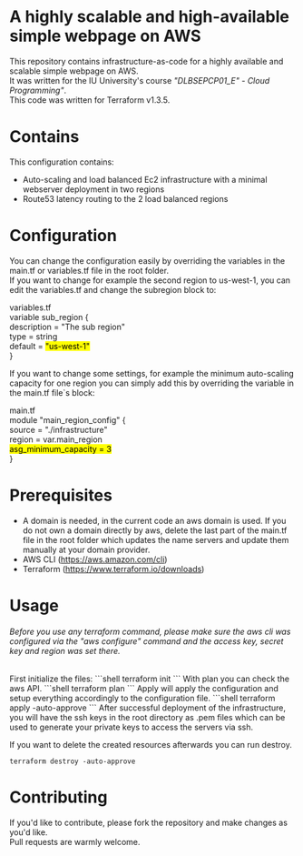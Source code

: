 # A highly scalable and high-available simple webpage on AWS

This repository contains infrastructure-as-code for a highly available and scalable simple webpage on AWS. \
It was written for the IU University's course *"DLBSEPCP01_E" - Cloud Programming"*. \
This code was written for Terraform v1.3.5.

# Contains

This configuration contains:
- Auto-scaling and load balanced Ec2 infrastructure with a minimal webserver deployment in two regions
- Route53 latency routing to the 2 load balanced regions

# Configuration

You can change the configuration easily by overriding the variables in the main.tf or variables.tf file in the root 
folder. \
If you want to change for example the second region to us-west-1, you can edit the variables.tf and change the subregion
block to:

variables.tf \
variable sub_region { \
  description = "The sub region" \
  type = string \
  default = <mark>"us-west-1"</mark> \
}

If you want to change some settings, for example the minimum auto-scaling capacity for one region you can simply add 
this by overriding the variable in the main.tf file`s block:

main.tf \
module "main_region_config" { \
  source = "./infrastructure" \
  region = var.main_region \
  <mark>asg_minimum_capacity = 3</mark> \
}
# Prerequisites
- A domain is needed, in the current code an aws domain is used. If you do not own a domain directly by aws, delete the 
last part of the main.tf file in the root folder which updates the name servers and update them manually at your domain 
provider.
- AWS CLI (https://aws.amazon.com/cli)
- Terraform (https://www.terraform.io/downloads)

# Usage
<h6>Before you use any terraform command, please make sure the aws cli was configured via the "aws configure" command and 
the access key, secret key and region was set there.</h6>
First initialize the files:
```shell
terraform init
```
With plan you can check the aws API.
```shell
terraform plan
```
Apply will apply the configuration and setup everything accordingly to the configuration file.
```shell
terraform apply -auto-approve
```
After successful deployment of the infrastructure, you will have the ssh keys in the root directory as .pem files which
can be used to generate your private keys to access the servers via ssh.

If you want to delete the created resources afterwards you can run destroy.
```shell
terraform destroy -auto-approve
```
# Contributing

If you'd like to contribute, please fork the repository and make changes as you'd like. \
Pull requests are warmly welcome.
